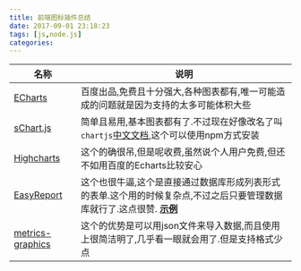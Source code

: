 ```yaml
---
title: 前端图标插件总结
date: 2017-09-01 23:18:23
tags: [js,node.js]
categories:
---
```


|名称|说明|
|--|--|
|[ECharts ](http://echarts.baidu.com/examples.html)|百度出品,免费且十分强大,各种图表都有,唯一可能造成的问题就是因为支持的太多可能体积大些|
|[sChart.js ](http://www.chartjs.org/)|简单且易用,基本图表都有了.不过现在好像改名了叫`chartjs`[中文文档](http://www.bootcss.com/p/chart.js/docs/),这个可以使用npm方式安装|
|[Highcharts](https://www.hcharts.cn/)|这个的确很吊,但是呢收费,虽然说个人用户免费,但还不如用百度的Echarts比较安心|
|[EasyReport](https://github.com/xianrendzw/EasyReport)|这个也很牛逼,这个是直接通过数据库形成列表形式的表单.这个用的时候复杂点,不过之后只要管理数据库就行了.这点很赞. **[示例](http://easyreport.hzpicc.com.cn/)**|
|[metrics-graphics](https://www.metricsgraphicsjs.org/)|这个的优势是可以用json文件来导入数据,而且使用上很简洁明了,几乎看一眼就会用了.但是支持格式少点|
